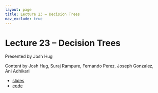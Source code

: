 ```yaml
---
layout: page
title: Lecture 23 – Decision Trees
nav_exclude: true
---
```


# Lecture 23 – Decision Trees

Presented by Josh Hug

Content by Josh Hug, Suraj Rampure, Fernando Perez, Joseph Gonzalez, Ani Adhikari

- [slides](https://docs.google.com/presentation/d/1vAXrAwdypNu3ft0RIgfRylm6zsMBw7Z2HdNsGtj93JM/edit?usp=sharing)
- [code](https://data100.datahub.berkeley.edu/hub/user-redirect/git-sync?repo=https://github.com/DS-100/fa21&subPath=lec/lec23/)

<!--

A reminder – the right column of the table below contains _Quick Checks_. These are **not** required but suggested to help you check your understanding.

<table>
<colgroup>
<col style="width: 25%" />
<col style="width: 25%" />
<col style="width: 25%" />
</colgroup>
<thead>
<tr class="header">
<th></th>
<th>Video</th>
<th>Quick Check</th>
</tr>
</thead>
<tbody>
<tr>
<td><strong>23.1</strong> <br />Using thresholds to convert from predicted probabilities to classifications.</td>
<td><iframe width="300" height="" src="https://youtube.com/embed/BbyI2iMreeQ" frameborder="0" allow="accelerometer; autoplay; encrypted-media; gyroscope; picture-in-picture" allowfullscreen=""></iframe></td>
<td><a href="https://forms.gle/qqE5ASPM1RQiVece7" target="\_blank">23.1</a></td>
</tr>
<tr>
<td><strong>23.2</strong> <br />Defining several metrics of classifier performance – accuracy, precision, and recall. Confusion matrices.</td>
<td><iframe width="300" height="" src="https://youtube.com/embed/4hhYw1iEb7k" frameborder="0" allow="accelerometer; autoplay; encrypted-media; gyroscope; picture-in-picture" allowfullscreen=""></iframe></td>
<td><a href="https://forms.gle/X6BUELWWqCXxizNT9" target="\_blank">23.2</a></td>
</tr>
<tr>
<td><strong>23.3</strong> <br />Using scikit-learn to compute accuracy, precision, recall, and confusion matrices.</td>
<td><iframe width="300" height="" src="https://youtube.com/embed/REQARx0aBCI" frameborder="0" allow="accelerometer; autoplay; encrypted-media; gyroscope; picture-in-picture" allowfullscreen=""></iframe></td>
<td><a href="https://forms.gle/PsTLPt1PTiY8b6qWA" target="\_blank">23.3</a></td>
</tr>
<tr>
<td><strong>23.4</strong> <br />Exploring how threshold impacts accuracy, precision, and recall. Precision-recall curves. ROC curves. AUC.</td>
<td><iframe width="300" height="" src="https://youtube.com/embed/ILI4VmAcf9I" frameborder="0" allow="accelerometer; autoplay; encrypted-media; gyroscope; picture-in-picture" allowfullscreen=""></iframe></td>
<td><a href="https://forms.gle/GZ7TQJr2YK8R2L47A" target="\_blank">23.4</a></td>
</tr>
<tr>
<td><strong>23.5</strong> <br />Exploring the decision boundaries that result from a logistic regression classifier, and their relationship to the model's parameters.</td>
<td><iframe width="300" height="" src="https://youtube.com/embed/TVK7aPI_jZg" frameborder="0" allow="accelerometer; autoplay; encrypted-media; gyroscope; picture-in-picture" allowfullscreen=""></iframe></td>
<td><a href="https://forms.gle/8zzPcPQoGUopZAmg7" target="\_blank">23.5</a></td>
</tr>
<tr>
<td><strong>23.6</strong> <br />Linear separability. Why we sometimes need regularization for logistic regression.</td>
<td><iframe width="300" height="" src="https://youtube.com/embed/DprPIxFVIcc" frameborder="0" allow="accelerometer; autoplay; encrypted-media; gyroscope; picture-in-picture" allowfullscreen=""></iframe></td>
<td><a href="https://forms.gle/2Rar7mKv5MKQUb8G7" target="\_blank">23.6</a></td>
</tr>
<tr>
<td><strong>23.7</strong> <br />Summary. Brief introduction to multiclass classification.</td>
<td><iframe width="300" height="" src="https://youtube.com/embed/Sp2eAPFb2DM" frameborder="0" allow="accelerometer; autoplay; encrypted-media; gyroscope; picture-in-picture" allowfullscreen=""></iframe></td>
<td></td>
</tr>
</tbody></table>
-->
